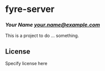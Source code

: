 # fyre-server
### _Your Name <your.name@example.com>_

This is a project to do ... something.

## License

Specify license here

